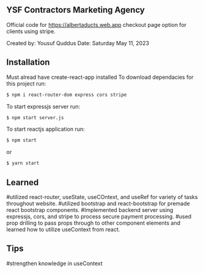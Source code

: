 ## YSF Contractors Marketing Agency

Official code for https://albertaducts.web.app checkout page option for clients using stripe.

Created by: Yousuf Quddus
Date: Saturday May 11, 2023

## Installation

Must alread have create-react-app installed
To download dependacies for this project run:

```bash
$ npm i react-router-dom express cors stripe
```

To start expressjs server run:

```bash
$ npm start server.js
```

To start reactjs application run:

```bash
$ npm start
```

or

```bash
$ yarn start
```

## Learned

#utilized react-router, useState, useCOntext, and useRef for variety of tasks throughout website.
#utilized bootstrap and react-bootstrap for premade react bootstrap components.
#Implemented backend server using expressjs, cors, and stripe to process secure payment processing.
#used prop drilling to pass props through to other component elements and learned how to utilize useContext from react.

## Tips

#strengthen knowledge in useContext
